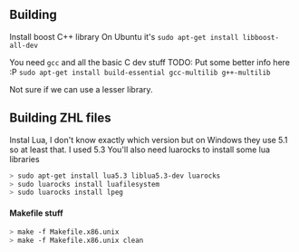 ## Building

Install boost C++ library
On Ubuntu it's
`sudo apt-get install libboost-all-dev`

You need `gcc` and all the basic C dev stuff
TODO: Put some better info here :P
`sudo apt-get install build-essential gcc-multilib g++-multilib`

Not sure if we can use a lesser library.

## Building ZHL files
Instal Lua, I don't know exactly which version but on Windows they use 5.1 so at least that.
I used 5.3
You'll also need luarocks to install some lua libraries

```sh
> sudo apt-get install lua5.3 liblua5.3-dev luarocks
> sudo luarocks install luafilesystem
> sudo luarocks install lpeg
```


#### Makefile stuff
```sh
> make -f Makefile.x86.unix
> make -f Makefile.x86.unix clean
```
